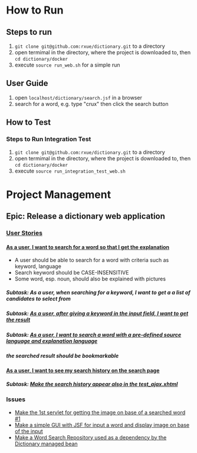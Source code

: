 # How to Run
## Steps to run
1. `git clone git@github.com:rxue/dictionary.git` to a directory
2. open termimal in the directory, where the project is downloaded to, then `cd dictionary/docker`
3. execute `source run_web.sh` for a simple run
## User Guide
1. open `localhost/dictionary/search.jsf` in a browser
2. search for a word, e.g. type "crux" then click the search button

## How to Test
### Steps to Run Integration Test
1. `git clone git@github.com:rxue/dictionary.git` to a directory
2. open termimal in the directory, where the project is downloaded to, then `cd dictionary/docker`
3. execute `source run_integration_test_web.sh`

# Project Management
## Epic: Release a dictionary web application
### [User Stories](https://www.atlassian.com/agile/project-management/user-stories)
#### [As a user, I want to search for a word so that I get the explanation](https://github.com/rxue/dictionary/issues/60)
 * A user should be able to search for a word with criteria such as keyword, language
 * Search keyword should be CASE-INSENSITIVE
 * Some word, esp. noun, should also be explained with pictures
##### Subtask: As a user, when searching for a keyword, I want to get a a list of candidates to select from
##### Subtask: [As a user, after giving a keyword in the input field, I want to get the result](https://github.com/rxue/dictionary/issues/61) 
##### Subtask: [As a user, I want to search a word with a pre-defined source language and explanation language](https://github.com/rxue/dictionary/issues/62)
##### the searched result should be bookmarkable

#### [As a user, I want to see my search history on the search page](https://github.com/rxue/dictionary/issues/23)
##### Subtask: [Make the search history appear also in the test_ajax.xhtml](https://github.com/rxue/dictionary/issues/74)

### Issues
 * [Make the 1st servlet for getting the image on base of a searched word #1](https://github.com/rxue/dictionary/issues/1)
 * [Make a simple GUI with JSF for input a word and display image on base of the input](https://github.com/rxue/dictionary/issues/4)
 * [Make a Word Search Repository used as a dependency by the Dictionary managed bean](https://github.com/rxue/dictionary/issues/9)

